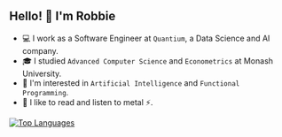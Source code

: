 Hello! 👋 I'm Robbie
----------------------------

- 💻 I work as a Software Engineer at `Quantium`, a Data Science and AI company.
- 🎓 I studied `Advanced Computer Science` and `Econometrics` at Monash University.
- 🔭 I'm interested in `Artificial Intelligence` and `Functional Programming`.
- 📖 I like to read and listen to metal ⚡.

<a href="https://github.com/robertovers" align="left"><img src="https://github-readme-stats.vercel.app/api/top-langs/?username=robertovers&langs_count=5&theme=gotham&hide_border=true&locale=en&custom_title=Top%20%Languages" alt="Top Languages" /></a>

